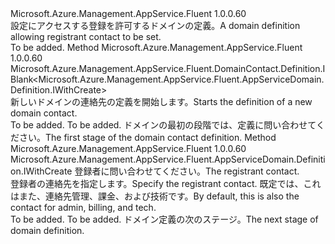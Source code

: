 <Type Name="IWithRegistrantContact" FullName="Microsoft.Azure.Management.AppService.Fluent.AppServiceDomain.Definition.IWithRegistrantContact">
  <TypeSignature Language="C#" Value="public interface IWithRegistrantContact" />
  <TypeSignature Language="ILAsm" Value=".class public interface auto ansi abstract IWithRegistrantContact" />
  <TypeSignature Language="DocId" Value="T:Microsoft.Azure.Management.AppService.Fluent.AppServiceDomain.Definition.IWithRegistrantContact" />
  <TypeSignature Language="VB.NET" Value="Public Interface IWithRegistrantContact" />
  <TypeSignature Language="F#" Value="type IWithRegistrantContact = interface" />
  <AssemblyInfo>
    <AssemblyName>Microsoft.Azure.Management.AppService.Fluent</AssemblyName>
    <AssemblyVersion>1.0.0.60</AssemblyVersion>
  </AssemblyInfo>
  <Interfaces />
  <Docs>
    <summary>
            <span data-ttu-id="42b3f-101">設定にアクセスする登録を許可するドメインの定義。</span><span class="sxs-lookup"><span data-stu-id="42b3f-101">A domain definition allowing registrant contact to be set.</span></span>
            </summary>
    <remarks>To be added.</remarks>
  </Docs>
  <Members>
    <Member MemberName="DefineRegistrantContact">
      <MemberSignature Language="C#" Value="public Microsoft.Azure.Management.AppService.Fluent.DomainContact.Definition.IBlank&lt;Microsoft.Azure.Management.AppService.Fluent.AppServiceDomain.Definition.IWithCreate&gt; DefineRegistrantContact ();" />
      <MemberSignature Language="ILAsm" Value=".method public hidebysig newslot virtual instance class Microsoft.Azure.Management.AppService.Fluent.DomainContact.Definition.IBlank`1&lt;class Microsoft.Azure.Management.AppService.Fluent.AppServiceDomain.Definition.IWithCreate&gt; DefineRegistrantContact() cil managed" />
      <MemberSignature Language="DocId" Value="M:Microsoft.Azure.Management.AppService.Fluent.AppServiceDomain.Definition.IWithRegistrantContact.DefineRegistrantContact" />
      <MemberSignature Language="VB.NET" Value="Public Function DefineRegistrantContact () As IBlank(Of IWithCreate)" />
      <MemberSignature Language="F#" Value="abstract member DefineRegistrantContact : unit -&gt; Microsoft.Azure.Management.AppService.Fluent.DomainContact.Definition.IBlank&lt;Microsoft.Azure.Management.AppService.Fluent.AppServiceDomain.Definition.IWithCreate&gt;" Usage="iWithRegistrantContact.DefineRegistrantContact " />
      <MemberType>Method</MemberType>
      <AssemblyInfo>
        <AssemblyName>Microsoft.Azure.Management.AppService.Fluent</AssemblyName>
        <AssemblyVersion>1.0.0.60</AssemblyVersion>
      </AssemblyInfo>
      <ReturnValue>
        <ReturnType>Microsoft.Azure.Management.AppService.Fluent.DomainContact.Definition.IBlank&lt;Microsoft.Azure.Management.AppService.Fluent.AppServiceDomain.Definition.IWithCreate&gt;</ReturnType>
      </ReturnValue>
      <Parameters />
      <Docs>
        <summary>
            <span data-ttu-id="42b3f-102">新しいドメインの連絡先の定義を開始します。</span><span class="sxs-lookup"><span data-stu-id="42b3f-102">Starts the definition of a new domain contact.</span></span>
            </summary>
        <returns>To be added.</returns>
        <remarks>To be added.</remarks>
        <return><span data-ttu-id="42b3f-103">ドメインの最初の段階では、定義に問い合わせてください。</span><span class="sxs-lookup"><span data-stu-id="42b3f-103">The first stage of the domain contact definition.</span></span></return>
      </Docs>
    </Member>
    <Member MemberName="WithRegistrantContact">
      <MemberSignature Language="C#" Value="public Microsoft.Azure.Management.AppService.Fluent.AppServiceDomain.Definition.IWithCreate WithRegistrantContact (Microsoft.Azure.Management.AppService.Fluent.Models.Contact contact);" />
      <MemberSignature Language="ILAsm" Value=".method public hidebysig newslot virtual instance class Microsoft.Azure.Management.AppService.Fluent.AppServiceDomain.Definition.IWithCreate WithRegistrantContact(class Microsoft.Azure.Management.AppService.Fluent.Models.Contact contact) cil managed" />
      <MemberSignature Language="DocId" Value="M:Microsoft.Azure.Management.AppService.Fluent.AppServiceDomain.Definition.IWithRegistrantContact.WithRegistrantContact(Microsoft.Azure.Management.AppService.Fluent.Models.Contact)" />
      <MemberSignature Language="F#" Value="abstract member WithRegistrantContact : Microsoft.Azure.Management.AppService.Fluent.Models.Contact -&gt; Microsoft.Azure.Management.AppService.Fluent.AppServiceDomain.Definition.IWithCreate" Usage="iWithRegistrantContact.WithRegistrantContact contact" />
      <MemberType>Method</MemberType>
      <AssemblyInfo>
        <AssemblyName>Microsoft.Azure.Management.AppService.Fluent</AssemblyName>
        <AssemblyVersion>1.0.0.60</AssemblyVersion>
      </AssemblyInfo>
      <ReturnValue>
        <ReturnType>Microsoft.Azure.Management.AppService.Fluent.AppServiceDomain.Definition.IWithCreate</ReturnType>
      </ReturnValue>
      <Parameters>
        <Parameter Name="contact" Type="Microsoft.Azure.Management.AppService.Fluent.Models.Contact" />
      </Parameters>
      <Docs>
        <param name="contact"><span data-ttu-id="42b3f-104">登録者に問い合わせてください。</span><span class="sxs-lookup"><span data-stu-id="42b3f-104">The registrant contact.</span></span></param>
        <summary>
            <span data-ttu-id="42b3f-105">登録者の連絡先を指定します。</span><span class="sxs-lookup"><span data-stu-id="42b3f-105">Specify the registrant contact.</span></span> <span data-ttu-id="42b3f-106">既定では、これはまた、連絡先管理、課金、および技術です。</span><span class="sxs-lookup"><span data-stu-id="42b3f-106">By default, this is also the contact for admin, billing, and tech.</span></span>
            </summary>
        <returns>To be added.</returns>
        <remarks>To be added.</remarks>
        <return><span data-ttu-id="42b3f-107">ドメイン定義の次のステージ。</span><span class="sxs-lookup"><span data-stu-id="42b3f-107">The next stage of domain definition.</span></span></return>
      </Docs>
    </Member>
  </Members>
</Type>